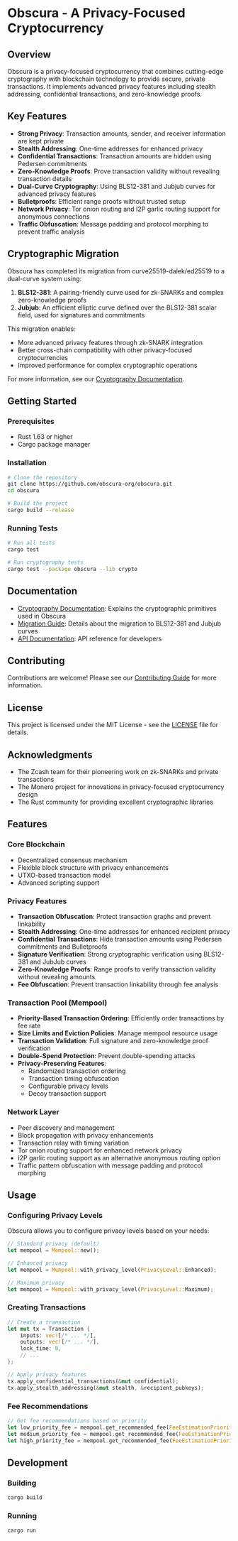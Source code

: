 # Obscura - A Privacy-Focused Cryptocurrency

## Overview

Obscura is a privacy-focused cryptocurrency that combines cutting-edge cryptography with blockchain technology to provide secure, private transactions. It implements advanced privacy features including stealth addressing, confidential transactions, and zero-knowledge proofs.

## Key Features

- **Strong Privacy**: Transaction amounts, sender, and receiver information are kept private
- **Stealth Addressing**: One-time addresses for enhanced privacy
- **Confidential Transactions**: Transaction amounts are hidden using Pedersen commitments
- **Zero-Knowledge Proofs**: Prove transaction validity without revealing transaction details
- **Dual-Curve Cryptography**: Using BLS12-381 and Jubjub curves for advanced privacy features
- **Bulletproofs**: Efficient range proofs without trusted setup
- **Network Privacy**: Tor onion routing and I2P garlic routing support for anonymous connections
- **Traffic Obfuscation**: Message padding and protocol morphing to prevent traffic analysis

## Cryptographic Migration

Obscura has completed its migration from curve25519-dalek/ed25519 to a dual-curve system using:

1. **BLS12-381**: A pairing-friendly curve used for zk-SNARKs and complex zero-knowledge proofs
2. **Jubjub**: An efficient elliptic curve defined over the BLS12-381 scalar field, used for signatures and commitments

This migration enables:
- More advanced privacy features through zk-SNARK integration
- Better cross-chain compatibility with other privacy-focused cryptocurrencies
- Improved performance for complex cryptographic operations

For more information, see our [Cryptography Documentation](docs/CRYPTOGRAPHY.md).

## Getting Started

### Prerequisites

- Rust 1.63 or higher
- Cargo package manager

### Installation

```bash
# Clone the repository
git clone https://github.com/obscura-org/obscura.git
cd obscura

# Build the project
cargo build --release
```

### Running Tests

```bash
# Run all tests
cargo test

# Run cryptography tests
cargo test --package obscura --lib crypto
```

## Documentation

- [Cryptography Documentation](docs/CRYPTOGRAPHY.md): Explains the cryptographic primitives used in Obscura
- [Migration Guide](docs/MIGRATION_GUIDE.md): Details about the migration to BLS12-381 and Jubjub curves
- [API Documentation](docs/API.md): API reference for developers

## Contributing

Contributions are welcome! Please see our [Contributing Guide](CONTRIBUTING.md) for more information.

## License

This project is licensed under the MIT License - see the [LICENSE](LICENSE) file for details.

## Acknowledgments

- The Zcash team for their pioneering work on zk-SNARKs and private transactions
- The Monero project for innovations in privacy-focused cryptocurrency design
- The Rust community for providing excellent cryptographic libraries

## Features

### Core Blockchain

- Decentralized consensus mechanism
- Flexible block structure with privacy enhancements
- UTXO-based transaction model
- Advanced scripting support

### Privacy Features

- **Transaction Obfuscation**: Protect transaction graphs and prevent linkability
- **Stealth Addressing**: One-time addresses for enhanced recipient privacy
- **Confidential Transactions**: Hide transaction amounts using Pedersen commitments and Bulletproofs
- **Signature Verification**: Strong cryptographic verification using BLS12-381 and JubJub curves
- **Zero-Knowledge Proofs**: Range proofs to verify transaction validity without revealing amounts
- **Fee Obfuscation**: Prevent transaction linkability through fee analysis

### Transaction Pool (Mempool)

- **Priority-Based Transaction Ordering**: Efficiently order transactions by fee rate
- **Size Limits and Eviction Policies**: Manage mempool resource usage
- **Transaction Validation**: Full signature and zero-knowledge proof verification
- **Double-Spend Protection**: Prevent double-spending attacks
- **Privacy-Preserving Features**:
  - Randomized transaction ordering
  - Transaction timing obfuscation
  - Configurable privacy levels
  - Decoy transaction support

### Network Layer

- Peer discovery and management
- Block propagation with privacy enhancements
- Transaction relay with timing variation
- Tor onion routing support for enhanced network privacy
- I2P garlic routing support as an alternative anonymous routing option
- Traffic pattern obfuscation with message padding and protocol morphing

## Usage

### Configuring Privacy Levels

Obscura allows you to configure privacy levels based on your needs:

```rust
// Standard privacy (default)
let mempool = Mempool::new();

// Enhanced privacy
let mempool = Mempool::with_privacy_level(PrivacyLevel::Enhanced);

// Maximum privacy
let mempool = Mempool::with_privacy_level(PrivacyLevel::Maximum);
```

### Creating Transactions

```rust
// Create a transaction
let mut tx = Transaction {
    inputs: vec![/* ... */],
    outputs: vec![/* ... */],
    lock_time: 0,
    // ...
};

// Apply privacy features
tx.apply_confidential_transactions(&mut confidential);
tx.apply_stealth_addressing(&mut stealth, &recipient_pubkeys);
```

### Fee Recommendations

```rust
// Get fee recommendations based on priority
let low_priority_fee = mempool.get_recommended_fee(FeeEstimationPriority::Low);
let medium_priority_fee = mempool.get_recommended_fee(FeeEstimationPriority::Medium);
let high_priority_fee = mempool.get_recommended_fee(FeeEstimationPriority::High);
```

## Development

### Building

```bash
cargo build
```

### Running

```bash
cargo run
```